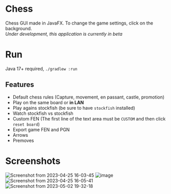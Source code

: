# Chess
Chess GUI made in JavaFX. To change the game settings, click on the background.  
*Under development, this application is currently in beta*
# Run
Java 17+ required, `./gradlew :run`
## Features
* Default chess rules (Capture, movement, en passant, castle, promotion)
* Play on the same board or **in LAN**
* Play agains stockfish (be sure to have `stockfish` installed)
* Watch stockfish vs stockfish
* Custom FEN (The first line of the text area must be `CUSTOM` and then click `reset board`)
* Export game FEN and PGN
* Arrows
* Premoves

# Screenshots
![Screenshot from 2023-04-25 16-03-45](https://user-images.githubusercontent.com/61402409/234302478-85bab658-746d-4f33-9dbd-254f0cbc6696.png)
![image](https://user-images.githubusercontent.com/61402409/234310007-e4e514eb-2837-442c-b9d7-db9cb75bd50d.png)
![Screenshot from 2023-04-25 16-05-41](https://user-images.githubusercontent.com/61402409/234302473-74633016-9f7b-476e-b104-803e29a8b10f.png)
![Screenshot from 2023-05-02 19-32-18](https://user-images.githubusercontent.com/61402409/235984400-e4388a1f-e218-45c8-bb29-7cf63d9be09b.png)
